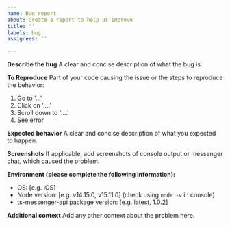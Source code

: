 ```yaml
---
name: Bug report
about: Create a report to help us improve
title: ''
labels: bug
assignees: ''

---
```


**Describe the bug**
A clear and concise description of what the bug is.

**To Reproduce**
Part of your code causing the issue or the steps to reproduce the behavior:
1. Go to '...'
2. Click on '....'
3. Scroll down to '....'
4. See error

**Expected behavior**
A clear and concise description of what you expected to happen.

**Screenshots**
If applicable, add screenshots of console output or messenger chat, which caused the problem.

**Environment (please complete the following information):**
 - OS: [e.g. iOS]
 - Node version: [e.g. v14.15.0, v15.11.0] (check using `node -v` in console)
- ts-messenger-api package version: [e.g. latest, 1.0.2]

**Additional context**
Add any other context about the problem here.
